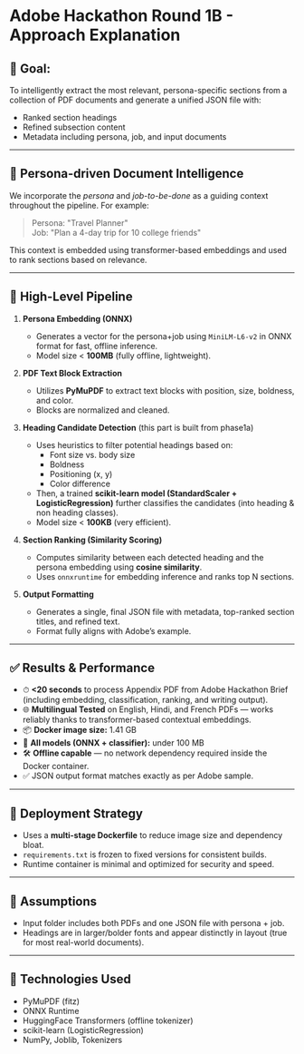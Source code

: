 # Adobe Hackathon Round 1B - Approach Explanation

## 🎯 Goal:
To intelligently extract the most relevant, persona-specific sections from a collection of PDF documents and generate a unified JSON file with:
- Ranked section headings
- Refined subsection content
- Metadata including persona, job, and input documents

---

## 👤 Persona-driven Document Intelligence

We incorporate the *persona* and *job-to-be-done* as a guiding context throughout the pipeline. For example:
> Persona: "Travel Planner"  
> Job: "Plan a 4-day trip for 10 college friends"

This context is embedded using transformer-based embeddings and used to rank sections based on relevance.

---

## 🧠 High-Level Pipeline

1. **Persona Embedding (ONNX)**
   - Generates a vector for the persona+job using `MiniLM-L6-v2` in ONNX format for fast, offline inference.
   - Model size < **100MB** (fully offline, lightweight).

2. **PDF Text Block Extraction**
   - Utilizes **PyMuPDF** to extract text blocks with position, size, boldness, and color.
   - Blocks are normalized and cleaned.

3. **Heading Candidate Detection** (this part is built from phase1a)
   - Uses heuristics to filter potential headings based on:
     - Font size vs. body size
     - Boldness
     - Positioning (x, y)
     - Color difference
   - Then, a trained **scikit-learn model (StandardScaler + LogisticRegression)** further classifies the candidates (into heading & non heading classes).
   - Model size < **100KB** (very efficient).

4. **Section Ranking (Similarity Scoring)**
   - Computes similarity between each detected heading and the persona embedding using **cosine similarity**.
   - Uses `onnxruntime` for embedding inference and ranks top N sections.

5. **Output Formatting**
   - Generates a single, final JSON file with metadata, top-ranked section titles, and refined text.
   - Format fully aligns with Adobe’s example.

---

## ✅ Results & Performance

- ⏱ **<20 seconds** to process Appendix PDF from Adobe Hackathon Brief (including embedding, classification, ranking, and writing output).
- 🌐 **Multilingual Tested** on English, Hindi, and French PDFs — works reliably thanks to transformer-based contextual embeddings.
- 📦 **Docker image size:** 1.41 GB
- 🧠 **All models (ONNX + classifier):** under 100 MB
- 🛠 **Offline capable** — no network dependency required inside the Docker container.
- ✅ JSON output format matches exactly as per Adobe sample.

---

## 🚀 Deployment Strategy

- Uses a **multi-stage Dockerfile** to reduce image size and dependency bloat.
- `requirements.txt` is frozen to fixed versions for consistent builds.
- Runtime container is minimal and optimized for security and speed.

---

## 🔐 Assumptions

- Input folder includes both PDFs and one JSON file with persona + job.
- Headings are in larger/bolder fonts and appear distinctly in layout (true for most real-world documents).

---

## 📌 Technologies Used

- PyMuPDF (fitz)
- ONNX Runtime
- HuggingFace Transformers (offline tokenizer)
- scikit-learn (LogisticRegression)
- NumPy, Joblib, Tokenizers
